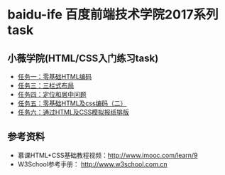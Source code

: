# baidu-ife  百度前端技术学院2017系列task
## 小薇学院(HTML/CSS入门练习task)
- [任务一：零基础HTML编码](https://github.com/Dlikecheese/baidu-ife/tree/master/xiaowei_tasks/task1)
- [任务三：三栏式布局](https://github.com/Dlikecheese/baidu-ife/tree/master/xiaowei_tasks/task3)
- [任务四：定位和居中问题](https://github.com/Dlikecheese/baidu-ife/tree/master/xiaowei_tasks/task4)
- [任务五：零基础HTML及css编码（二）](https://github.com/Dlikecheese/baidu-ife/tree/master/xiaowei_tasks/task5)
- [任务六：通过HTML及CSS模拟报纸排版](https://github.com/Dlikecheese/baidu-ife/tree/master/xiaowei_tasks/task6)
## 参考资料
- 慕课HTML+CSS基础教程视频：http://www.imooc.com/learn/9
- W3School参考手册： http://www.w3school.com.cn
